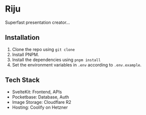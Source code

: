 # Riju

Superfast presentation creator...

## Installation

1. Clone the repo using
   `git clone`
2. Install PNPM.
3. Install the dependencies using
   `pnpm install`
4. Set the environment variables in `.env` according to `.env.example`.

## Tech Stack

- SvelteKit: Frontend, APIs
- Pocketbase: Database, Auth
- Image Storage: Cloudflare R2
- Hosting: Coolify on Hetzner
